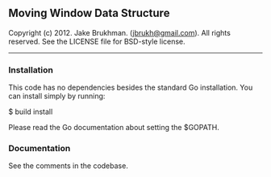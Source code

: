 ## Moving Window Data Structure

Copyright (c) 2012. Jake Brukhman. (jbrukh@gmail.com).
All rights reserved.  See the LICENSE file for BSD-style
license.

------------

### Installation

This code has no dependencies besides the standard Go installation. You
can install simply by running:

  $ build install

Please read the Go documentation about setting the $GOPATH.

### Documentation

See the comments in the codebase.
